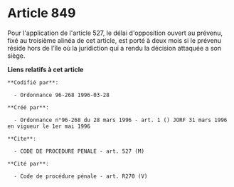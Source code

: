 # Article 849

Pour l'application de l'article 527, le délai d'opposition ouvert au prévenu, fixé au troisième alinéa de cet article, est
porté à deux mois si le prévenu réside hors de l'île où la juridiction qui a rendu la décision attaquée a son siège.

**Liens relatifs à cet article**

	**Codifié par**:

	  - Ordonnance 96-268 1996-03-28

	**Créé par**:

	  - Ordonnance n°96-268 du 28 mars 1996 - art. 1 () JORF 31 mars 1996 en vigueur le 1er mai 1996

	**Cite**:

	  - CODE DE PROCEDURE PENALE - art. 527 (M)

	**Cité par**:

	  - Code de procédure pénale - art. R270 (V)
